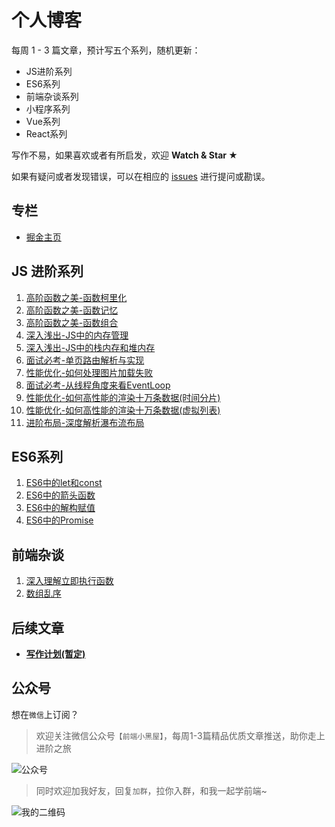 # 个人博客

每周 1 - 3 篇文章，预计写五个系列，随机更新：

+ JS进阶系列
+ ES6系列
+ 前端杂谈系列
+ 小程序系列
+ Vue系列
+ React系列

写作不易，如果喜欢或者有所启发，欢迎 **Watch & Star ★**

如果有疑问或者发现错误，可以在相应的 [issues](https://github.com/chenqf/frontEndBlog/issues) 进行提问或勘误。

## 专栏

+ [掘金主页](https://juejin.im/user/5c6e666be51d457fd033e984/posts)

## JS 进阶系列

1. [高阶函数之美-函数柯里化](https://github.com/chenqf/frontEndBlog/issues/10)
2. [高阶函数之美-函数记忆](https://github.com/chenqf/frontEndBlog/issues/1)
3. [高阶函数之美-函数组合](https://github.com/chenqf/frontEndBlog/issues/13)
4. [深入浅出-JS中的内存管理](https://github.com/chenqf/frontEndBlog/issues/8)
5. [深入浅出-JS中的栈内存和堆内存](https://github.com/chenqf/frontEndBlog/issues/9)
6. [面试必考-单页路由解析与实现](https://github.com/chenqf/frontEndBlog/issues/11)
7. [性能优化-如何处理图片加载失败](https://github.com/chenqf/frontEndBlog/issues/12)
8. [面试必考-从线程角度来看EventLoop](https://github.com/chenqf/frontEndBlog/issues/14)
9. [性能优化-如何高性能的渲染十万条数据(时间分片)](https://github.com/chenqf/frontEndBlog/issues/15)
10. [性能优化-如何高性能的渲染十万条数据(虚拟列表)](https://github.com/chenqf/frontEndBlog/issues/16)
11. [进阶布局-深度解析瀑布流布局](https://github.com/chenqf/frontEndBlog/issues/17)

## ES6系列

1. [ES6中的let和const](https://github.com/chenqf/frontEndBlog/issues/2)
2. [ES6中的箭头函数](https://github.com/chenqf/frontEndBlog/issues/4)
3. [ES6中的解构赋值](https://github.com/chenqf/frontEndBlog/issues/6)
4. [ES6中的Promise](https://github.com/chenqf/frontEndBlog/issues/7)

## 前端杂谈

1. [深入理解立即执行函数](https://github.com/chenqf/frontEndBlog/issues/3)
2. [数组乱序](https://github.com/chenqf/frontEndBlog/issues/5)

## 后续文章

+ **[写作计划(暂定)](https://github.com/chenqf/frontEndBlog/blob/master/PLAN.md)**

## 公众号

想在`微信`上订阅？

> 欢迎关注微信公众号`【前端小黑屋】`，每周1-3篇精品优质文章推送，助你走上进阶之旅

![公众号](https://raw.githubusercontent.com/chenqf/frontEndBlog/master/gongzhonghao_sou.png)

> 同时欢迎加我好友，回复`加群`，拉你入群，和我一起学前端~

![我的二维码](https://raw.githubusercontent.com/chenqf/frontEndBlog/master/wo-sm.png)
